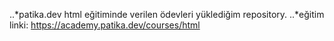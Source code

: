 ..*patika.dev html eğitiminde verilen ödevleri yüklediğim repository.
..*eğitim linki: https://academy.patika.dev/courses/html

